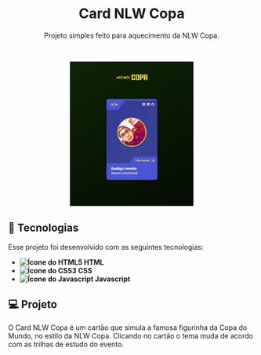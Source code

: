 <h1 align="center"> Card NLW Copa </h1>

<p align="center">
  Projeto simples feito para aquecimento da NLW Copa.
</p>

<br>

<p align="center">
  <img src="./github/project-image.jpg" alt="Imagem do projeto" width="50%"/>
</p>

## 🚀 Tecnologias

Esse projeto foi desenvolvido com as seguintes tecnologias:

- <strong>
    <img src="https://img.icons8.com/color/344/html-5--v1.png" alt="Ícone do HTML5" style="width: 18px;" /> 
      HTML
  </strong>
- <strong>
    <img src="https://img.icons8.com/color/344/css3.png" alt="Ícone do CSS3" style="width: 18px;" /> 
      CSS
  </strong>
- <strong>
     <img src="https://img.icons8.com/color/344/javascript--v1.png" alt="Ícone do Javascript" style="width: 16px;" /> 
      Javascript
  </strong>

## 💻 Projeto

O Card NLW Copa é um cartão que simula a famosa figurinha da Copa do Mundo, no estilo da NLW Copa. Clicando no cartão o tema muda de acordo com as trilhas de estudo do evento.